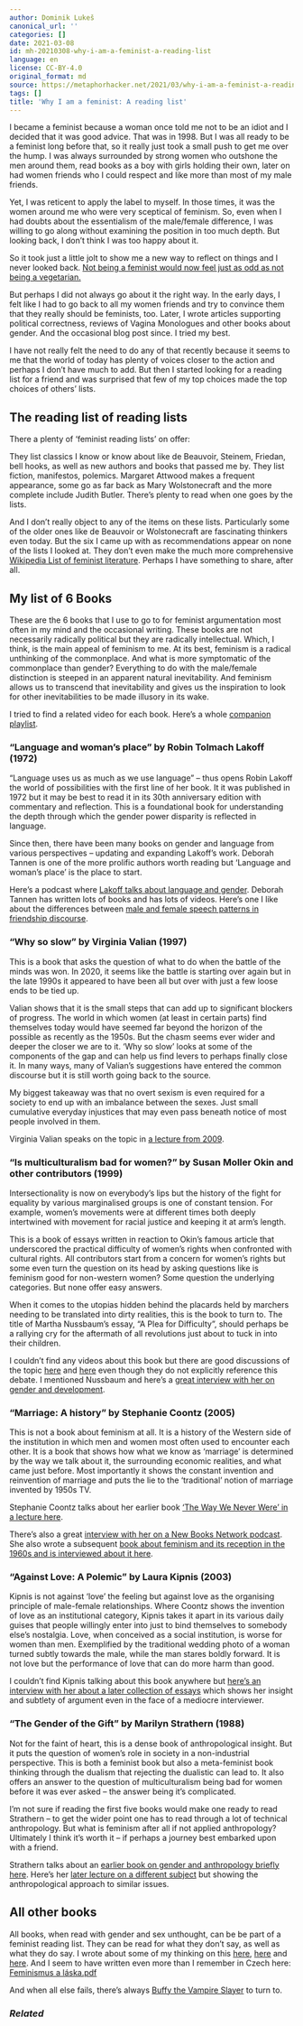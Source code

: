 ```yaml
---
author: Dominik Lukeš
canonical_url: ''
categories: []
date: 2021-03-08
id: mh-20210308-why-i-am-a-feminist-a-reading-list
language: en
license: CC-BY-4.0
original_format: md
source: https://metaphorhacker.net/2021/03/why-i-am-a-feminist-a-reading-list
tags: []
title: 'Why I am a feminist: A reading list'
---
```


I became a feminist because a woman once told me not to be an idiot and I decided that it was good advice. That was in 1998. But I was all ready to be a feminist long before that, so it really just took a small push to get me over the hump. I was always surrounded by strong women who outshone the men around them, read books as a boy with girls holding their own, later on had women friends who I could respect and like more than most of my male friends.

Yet, I was reticent to apply the label to myself. In those times, it was the women around me who were very sceptical of feminism. So, even when I had doubts about the essentialism of the male/female difference, I was willing to go along without examining the position in too much depth. But looking back, I don’t think I was too happy about it.

So it took just a little jolt to show me a new way to reflect on things and I never looked back. [Not being a feminist would now feel just as odd as not being a vegetarian.](http://dominiklukes.net/bibliography/masozenyasvobodaduse)

But perhaps I did not always go about it the right way. In the early days, I felt like I had to go back to all my women friends and try to convince them that they really should be feminists, too. Later, I wrote articles supporting political correctness, reviews of Vagina Monologues and other books about gender. And the occasional blog post since. I tried my best.

I have not really felt the need to do any of that recently because it seems to me that the world of today has plenty of voices closer to the action and perhaps I don’t have much to add. But then I started looking for a reading list for a friend and was surprised that few of my top choices made the top choices of others’ lists.

The reading list of reading lists
---------------------------------

There a plenty of ‘feminist reading lists’ on offer:

They list classics I know or know about like de Beauvoir, Steinem, Friedan, bell hooks, as well as new authors and books that passed me by. They list fiction, manifestos, polemics. Margaret Attwood makes a frequent appearance, some go as far back as Mary Wolstonecraft and the more complete include Judith Butler. There’s plenty to read when one goes by the lists.

And I don’t really object to any of the items on these lists. Particularly some of the older ones like de Beauvoir or Wolstonecraft are fascinating thinkers even today. But the six I came up with as recommendations appear on none of the lists I looked at. They don’t even make the much more comprehensive [Wikipedia List of feminist literature](https://en.wikipedia.org/wiki/List_of_feminist_literature). Perhaps I have something to share, after all.

My list of 6 Books
------------------

These are the 6 books that I use to go to for feminist argumentation most often in my mind and the occasional writing. These books are not necessarily radically political but they are radically intellectual. Which, I think, is the main appeal of feminism to me. At its best, feminism is a radical unthinking of the commonplace. And what is more symptomatic of the commonplace than gender? Everything to do with the male/female distinction is steeped in an apparent natural inevitability. And feminism allows us to transcend that inevitability and gives us the inspiration to look for other inevitabilities to be made illusory in its wake.

I tried to find a related video for each book. Here’s a whole [companion playlist](https://www.youtube.com/playlist?list=PLEl9d2qvKkBvf-bhxWY3gsNpgCvwDSPqZ).

### “Language and woman’s place” by Robin Tolmach Lakoff (1972)

“Language uses us as much as we use language” – thus opens Robin Lakoff the world of possibilities with the first line of her book. It it was published in 1972 but it may be best to read it in its 30th anniversary edition with commentary and reflection. This is a foundational book for understanding the depth through which the gender power disparity is reflected in language.

Since then, there have been many books on gender and language from various perspectives – updating and expanding Lakoff’s work. Deborah Tannen is one of the more prolific authors worth reading but ‘Language and woman’s place’ is the place to start.

Here’s a podcast where [Lakoff talks about language and gender](https://youtu.be/E7TKsCd1aRA). Deborah Tannen has written lots of books and has lots of videos. Here’s one I like about the differences between [male and female speech patterns in friendship discourse](https://www.youtube.com/watch?v=A2xOfpW6xSo).

### “Why so slow” by Virginia Valian (1997)

This is a book that asks the question of what to do when the battle of the minds was won. In 2020, it seems like the battle is starting over again but in the late 1990s it appeared to have been all but over with just a few loose ends to be tied up.

Valian shows that it is the small steps that can add up to significant blockers of progress. The world in which women (at least in certain parts) find themselves today would have seemed far beyond the horizon of the possible as recently as the 1950s. But the chasm seems ever wider and deeper the closer we are to it. ‘Why so slow’ looks at some of the components of the gap and can help us find levers to perhaps finally close it. In many ways, many of Valian’s suggestions have entered the common discourse but it is still worth going back to the source.

My biggest takeaway was that no overt sexism is even required for a society to end up with an imbalance between the sexes. Just small cumulative everyday injustices that may even pass beneath notice of most people involved in them.

Virginia Valian speaks on the topic in [a lecture from 2009](https://youtu.be/FtvV6Bot28Y).

### “Is multiculturalism bad for women?” by Susan Moller Okin and other contributors (1999)

Intersectionality is now on everybody’s lips but the history of the fight for equality by various marginalised groups is one of constant tension. For example, women’s movements were at different times both deeply intertwined with movement for racial justice and keeping it at arm’s length.

This is a book of essays written in reaction to Okin’s famous article that underscored the practical difficulty of women’s rights when confronted with cultural rights. All contributors start from a concern for women’s rights but some even turn the question on its head by asking questions like is feminism good for non-western women? Some question the underlying categories. But none offer easy answers.

When it comes to the utopias hidden behind the placards held by marchers needing to be translated into dirty realities, this is the book to turn to. The title of Martha Nussbaum’s essay, “A Plea for Difficulty”, should perhaps be a rallying cry for the aftermath of all revolutions just about to tuck in into their children.

I couldn’t find any videos about this book but there are good discussions of the topic [here](https://youtu.be/yB9baefrHl4) and [here](https://youtu.be/sgmvMvrTuC0) even though they do not explicitly reference this debate. I mentioned Nussbaum and here’s a [great interview with her on gender and development](https://www.youtube.com/watch?v=Qy3YTzYjut4).

### “Marriage: A history” by Stephanie Coontz (2005)

This is not a book about feminism at all. It is a history of the Western side of the institution in which men and women most often used to encounter each other. It is a book that shows how what we know as ‘marriage’ is determined by the way we talk about it, the surrounding economic realities, and what came just before. Most importantly it shows the constant invention and reinvention of marriage and puts the lie to the ‘traditional’ notion of marriage invented by 1950s TV.

Stephanie Coontz talks about her earlier book [‘The Way We Never Were’ in a lecture here](https://youtu.be/MIeAnU7_7TA).

There’s also a great [interview with her on a New Books Network podcast](https://newbooksnetwork.com/stephenie-coontz-the-way-we-never-were-american-families-and-the-nostalgia-trap-basic-books-2000/). She also wrote a subsequent [book about feminism and its reception in the 1960s and is interviewed about it here](https://newbooksnetwork.com/stephanie-coontz-a-strange-stirring-the-feminine-mystique-and-the-american-women-at-the-dawn-of-the-1960s-basic-books-2014-2/).

### “Against Love: A Polemic” by Laura Kipnis (2003)

Kipnis is not against ‘love’ the feeling but against love as the organising principle of male-female relationships. Where Coontz shows the invention of love as an institutional category, Kipnis takes it apart in its various daily guises that people willingly enter into just to bind themselves to somebody else’s nostalgia. Love, when conceived as a social institution, is worse for women than men. Exemplified by the traditional wedding photo of a woman turned subtly towards the male, while the man stares boldly forward. It is not love but the performance of love that can do more harm than good.

I couldn’t find Kipnis talking about this book anywhere but [here’s an interview with her about a later collection of essays](https://youtu.be/1AEySO8Uyug) which shows her insight and subtlety of argument even in the face of a mediocre interviewer.

### “The Gender of the Gift” by Marilyn Strathern (1988)

Not for the faint of heart, this is a dense book of anthropological insight. But it puts the question of women’s role in society in a non-industrial perspective. This is both a feminist book but also a meta-feminist book thinking through the dualism that rejecting the dualistic can lead to. It also offers an answer to the question of multiculturalism being bad for women before it was ever asked – the answer being it’s complicated.

I’m not sure if reading the first five books would make one ready to read Strathern – to get the wider point one has to read through a lot of technical anthropology. But what is feminism after all if not applied anthropology? Ultimately I think it’s worth it – if perhaps a journey best embarked upon with a friend.

Strathern talks about an [earlier book on gender and anthropology briefly here](https://youtu.be/afmJIpc7nWk). Here’s her [later lecture on a different subject](https://youtu.be/xDavTWIKqM8) but showing the anthropological approach to similar issues.

All other books
---------------

All books, when read with gender and sex unthought, can be be part of a feminist reading list. They can be read for what they don’t say, as well as what they do say. I wrote about some of my thinking on this [here](https://metaphorhacker.net/2011/04/i-object-a-male-feminists-view-on-the-dutches-of-cambridges-wedding-dress/), [here](https://metaphorhacker.net/2014/05/what-does-it-mean-when-texts-really-mean-something/) and [here](https://metaphorhacker.net/2013/09/storms-in-all-teacups-the-power-and-inequality-in-the-battle-for-science-universality/). And I seem to have written even more than I remember in Czech here: [Feminismus a láska.pdf](https://s3-us-west-2.amazonaws.com/secure.notion-static.com/b1a1ca65-125c-4a99-b1be-7b8de5815d3d/Feminismus_a_lska.pdf)

And when all else fails, there’s always [Buffy the Vampire Slayer](https://www.bufferingthevampireslayer.com/) to turn to.

### *Related*